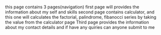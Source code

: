 this page contains 3 pages(navigation)
first page will provides the information about my self and skills
second page contains calculator, and this one will calculates the factorial, palindrome, fibanocci series by taking the value from the calculator page
Third page provides the information about my contact details and if have any quiries can anyone submit to me